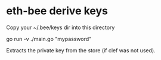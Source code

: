 # eth-bee derive keys

Copy your ~/.bee/keys dir into this directory

go run -v ./main.go "mypassword"

Extracts the private key from the store (if clef was not used).
